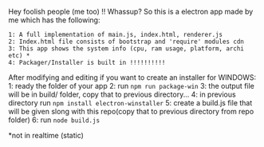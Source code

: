 Hey foolish people (me too) !!
Whassup? 
So this is a electron app made by me which has the following:

	1: A full implementation of main.js, index.html, renderer.js 
	2: Index.html file consists of bootstrap and 'require' modules cdn
	3: This app shows the system info (cpu, ram usage, platform, archi etc) *
	4: Packager/Installer is built in !!!!!!!!!!

After modifying and editing if you want to create an installer for WINDOWS:
	1: ready the folder of your app
	2: run `npm run package-win`
	3: the output file will be in build/ folder, copy that to previous directory...
	4: in previous directory run `npm install electron-winstaller`
	5: create a build.js file that will be given slong with this repo(copy that to previous directory from repo folder)
	6: run `node build.js`


*not in realtime (static)
